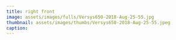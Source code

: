 ```yaml
---
title: right front
image: assets/images/fulls/Versys650-2018-Aug-25-55.jpg
thumbnail: assets/images/thumbs/Versys650-2018-Aug-25-55.jpeg
caption:
---
```

